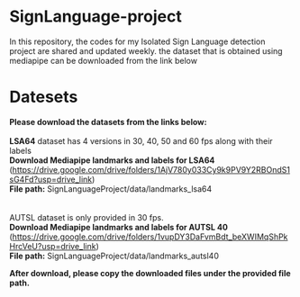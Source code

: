 # SignLanguage-project
In this repository, the codes for my Isolated Sign Language detection project are shared and updated weekly. the dataset that is obtained using mediapipe can be downloaded from the link below
# Datesets
**Please download the datasets from the links below:**
<br/>
<br/>
**LSA64** dataset has 4 versions in 30, 40, 50 and 60 fps along with their labels
<br/>
**Download Mediapipe landmarks and labels for LSA64**
<br/>
(https://drive.google.com/drive/folders/1AjV780y033Cy9k9PV9Y2RBOndS1sG4Fd?usp=drive_link)
<br/>
**File path:** SignLanguageProject/data/landmarks_lsa64
<br/>
<br/>
<br/>
AUTSL dataset is only provided in 30 fps.
<br/>
**Download Mediapipe landmarks and labels for AUTSL 40**
<br/>
(https://drive.google.com/drive/folders/1vupDY3DaFvmBdt_beXWIMqShPkHrcVeU?usp=drive_link)
<br/>
**File path:** SignLanguageProject/data/landmarks_autsl40

**After download, please copy the downloaded files under the provided file path.**
